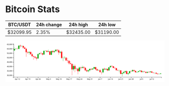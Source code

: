 # Bitcoin Stats

BTC/USDT|24h change|24h high|24h low|
|---|---|---|---|
|$32099.95|2.35%|$32435.00|$31190.00|

<img src="./chart.svg">

